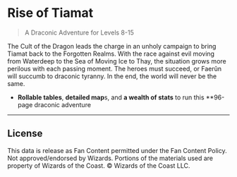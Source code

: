 # Rise of Tiamat

> A Draconic Adventure for Levels 8-15

The Cult of the Dragon leads the charge in an unholy campaign to bring Tiamat back to the Forgotten Realms. With the race against evil moving from Waterdeep to the Sea of Moving Ice to Thay, the situation grows more perilous with each passing moment. The heroes must succeed, or Faerûn will succumb to draconic tyranny. In the end, the world will never be the same.

- **Rollable tables**, **detailed map**s, and **a wealth of stats** to run this **96-page draconic adventure

---

## License

This data is release as Fan Content permitted under the Fan Content Policy. Not approved/endorsed by Wizards. Portions of the materials used are property of Wizards of the Coast. © Wizards of the Coast LLC.
